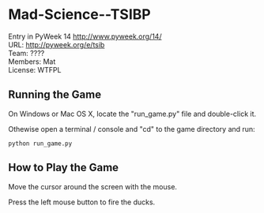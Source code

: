 Mad-Science--TSIBP
==================

Entry in PyWeek 14  <http://www.pyweek.org/14/>  
URL: http://pyweek.org/e/tsib  
Team: ????  
Members: Mat  
License: WTFPL  


Running the Game
----------------

On Windows or Mac OS X, locate the "run_game.py" file and double-click it.

Othewise open a terminal / console and "cd" to the game directory and run:

	python run_game.py


How to Play the Game
--------------------

Move the cursor around the screen with the mouse.

Press the left mouse button to fire the ducks.
